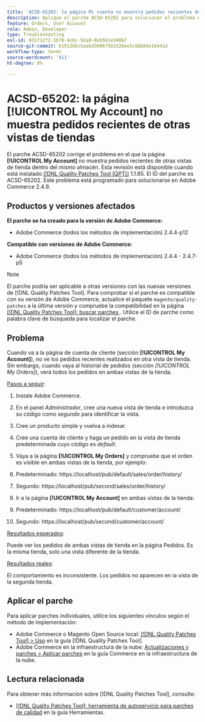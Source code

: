 ```yaml
---
title: 'ACSD-65202: la página Mi cuenta no muestra pedidos recientes de otras vistas de tiendas'
description: Aplique el parche ACSD-65202 para solucionar el problema de Adobe Commerce en el que la página Mi cuenta no muestra pedidos recientes de otras vistas de tienda dentro de la misma tienda.
feature: Orders, User Account
role: Admin, Developer
type: Troubleshooting
exl-id: 031f12f2-1b70-4cbc-92a0-8eb561e34067
source-git-commit: b1912bbc5aabd36067563326ee5c6bb84e14441d
workflow-type: tm+mt
source-wordcount: '411'
ht-degree: 0%

---
```


# ACSD-65202: la página [!UICONTROL My Account] no muestra pedidos recientes de otras vistas de tiendas

El parche ACSD-65202 corrige el problema en el que la página **[!UICONTROL My Account]** no muestra pedidos recientes de otras vistas de tienda dentro del mismo almacén. Esta revisión está disponible cuando está instalado [[!DNL Quality Patches Tool (QPT)]](/help/tools/quality-patches-tool/quality-patches-tool-to-self-serve-quality-patches.md) 1.1.65. El ID del parche es ACSD-65202. Este problema está programado para solucionarse en Adobe Commerce 2.4.9.

## Productos y versiones afectados

**El parche se ha creado para la versión de Adobe Commerce:**

* Adobe Commerce (todos los métodos de implementación) 2.4.4-p12

**Compatible con versiones de Adobe Commerce:**

* Adobe Commerce (todos los métodos de implementación) 2.4.4 - 2.4.7-p5

>[!NOTE]
>
>El parche podría ser aplicable a otras versiones con las nuevas versiones de [!DNL Quality Patches Tool]. Para comprobar si el parche es compatible con su versión de Adobe Commerce, actualice el paquete `magento/quality-patches` a la última versión y compruebe la compatibilidad en la página [[!DNL Quality Patches Tool]: buscar parches ](https://experienceleague.adobe.com/tools/commerce-quality-patches/index.html?lang=es). Utilice el ID de parche como palabra clave de búsqueda para localizar el parche.

## Problema

Cuando va a la página de cuenta de cliente (sección **[!UICONTROL My Account]**), no ve los pedidos recientes realizados en otra vista de tienda. Sin embargo, cuando vaya al historial de pedidos (sección *[!UICONTROL My Orders]*), verá todos los pedidos en ambas vistas de la tienda.

<u>Pasos a seguir</u>:

1. Instale Adobe Commerce.
1. En el panel *Administrador*, cree una nueva vista de tienda e introduzca su código como *segundo* para identificar la vista.
1. Cree un producto simple y vuelva a indexar.
1. Cree una cuenta de cliente y haga un pedido en la vista de tienda predeterminada cuyo código es *default*.
1. Vaya a la página **[!UICONTROL My Orders]** y compruebe que el orden es visible en ambas vistas de la tienda, por ejemplo:
1. Predeterminado: https://localhost/pub/default/sales/order/history/
1. Segundo: https://localhost/pub/second/sales/order/history/

1. Ir a la página **[!UICONTROL My Account]** en ambas vistas de la tienda:
1. Predeterminado: https://localhost/pub/default/customer/account/
1. Segundo: https://localhost/pub/second/customer/account/

<u>Resultados esperados</u>:

Puede ver los pedidos de ambas vistas de tienda en la página Pedidos. Es la misma tienda, solo una vista diferente de la tienda.

<u>Resultados reales</u>:

El comportamiento es inconsistente. Los pedidos no aparecen en la vista de la segunda tienda.

## Aplicar el parche

Para aplicar parches individuales, utilice los siguientes vínculos según el método de implementación:

* Adobe Commerce o Magento Open Source local: [[!DNL Quality Patches Tool] > Uso](/help/tools/quality-patches-tool/usage.md) en la guía [!DNL Quality Patches Tool].
* Adobe Commerce en la infraestructura de la nube: [Actualizaciones y parches > Aplicar parches](https://experienceleague.adobe.com/docs/commerce-cloud-service/user-guide/develop/upgrade/apply-patches.html?lang=es) en la guía Commerce en la infraestructura de la nube.

## Lectura relacionada

Para obtener más información sobre [!DNL Quality Patches Tool], consulte:

* [[!DNL Quality Patches Tool]: herramienta de autoservicio para parches de calidad](/help/tools/quality-patches-tool/quality-patches-tool-to-self-serve-quality-patches.md) en la guía Herramientas.
